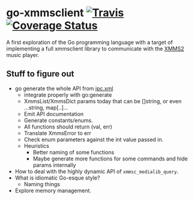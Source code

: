 # go-xmmsclient [![Travis](https://api.travis-ci.org/dsvensson/go-xmmsclient.svg)](https://travis-ci.org/dsvensson/go-xmmsclient) [![Coverage Status](https://coveralls.io/repos/github/dsvensson/go-xmmsclient/badge.svg)](https://coveralls.io/github/dsvensson/go-xmmsclient)

A first exploration of the Go programming language with a target of implementing a full xmmsclient library to communicate with the [XMMS2](https://github.com/xmms2/xmms2-devel) music player.

## Stuff to figure out

* go generate the whole API from [ipc.xml](https://github.com/xmms2/xmms2-devel/blob/master/src/ipc.xml)
  * integrate properly with go:generate
  * XmmsList/XmmsDict params today that can be []string, or even ...string, map[..]...
  * Emit API documentation
  * Generate constants/enums.
  * All functions should return (val, err)
  * Translate XmmsError to err
  * Check enum parameters against the int value passed in.
  * Heuristics
    * Better naming of some functions
    * Maybe generate more functions for some commands and hide params internally
* How to deal with the highly dynamic API of `xmmsc_medialib_query`.
* What is idiomatic Go-esque style?
  * Naming things
* Explore memory management.
